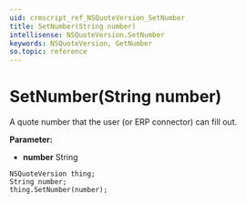```yaml
---
uid: crmscript_ref_NSQuoteVersion_SetNumber
title: SetNumber(String number)
intellisense: NSQuoteVersion.SetNumber
keywords: NSQuoteVersion, GetNumber
so.topic: reference
---
```


# SetNumber(String number)

A quote number that the user (or ERP connector) can fill out.

**Parameter:** 
* **number** String

```crmscript
NSQuoteVersion thing;
String number;
thing.SetNumber(number);
```

